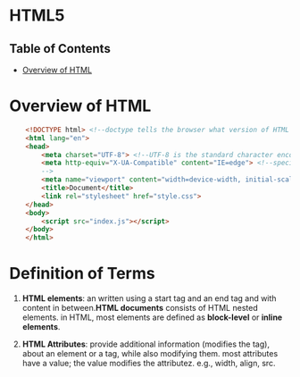 # HTML5

## Table of Contents
- [Overview of HTML](#Overview-of-HTML)

# Overview of HTML
```html
    <!DOCTYPE html> <!--doctype tells the browser what version of HTML the page is written in.-->
    <html lang="en">
    <head>
        <meta charset="UTF-8"> <!--UTF-8 is the standard character encoding-->
        <meta http-equiv="X-UA-Compatible" content="IE=edge"> <!--specifies the document mode for Internet Explorer. IE=edge is the highest supported mode.
        -->
        <meta name="viewport" content="width=device-width, initial-scale=1.0"> <!--This tag renders the width of the page to the width of the device's screen size.-->
        <title>Document</title>
        <link rel="stylesheet" href="style.css">
    </head>
    <body>
        <script src="index.js"></script>
    </body>
    </html>
```
# Definition of Terms
1. __HTML elements__: an written using a start tag and an end tag and with content in between.__HTML documents__ consists of HTML nested elements. 	in HTML, most elements are defined as __block-level__ or __inline elements__.

2. __HTML Attributes__: provide additional information (modifies the tag), about an element or a tag, while also modifying them. most attributes have a value; the value modifies the attributez. e.g., width, align, src.
